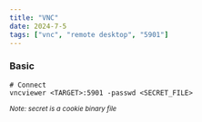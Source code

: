 ```yaml
---
title: "VNC"
date: 2024-7-5
tags: ["vnc", "remote desktop", "5901"]
---
```


### Basic

```console
# Connect
vncviewer <TARGET>:5901 -passwd <SECRET_FILE>
```

<small>*Note: secret is a cookie binary file*</small>